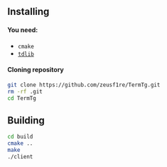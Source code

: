 ## Installing

#### You need:

- `cmake`
- [`tdlib`](https://github.com/tdlib/td)

#### Cloning repository
```bash
git clone https://github.com/zeusf1re/TermTg.git
rm -rf .git
cd TermTg
```

## Building

```bash
cd build
cmake ..
make
./client
```
